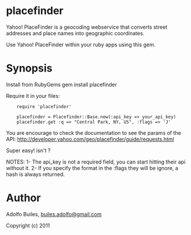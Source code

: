 placefinder
===========
Yahoo! PlaceFinder is a geocoding webservice that converts street addresses and place names into geographic coordinates.


Use Yahoo! PlaceFinder within your ruby apps using this gem.

Synopsis
========

Install from RubyGems
        gem install placefinder

Require it in your files:

        require 'placefinder'

        placefinder = Placefinder::Base.new(:api_key => your_api_key)
        placefinder.get :q => "Central Park, NY, US", :flags => 'J'

You are encourage to check the documentation to see the params of the API:
    http://developer.yahoo.com/geo/placefinder/guide/requests.html

Super easy! isn't ?

NOTES:
       1- The api_key is not a required field, you can start hitting their api without it.
       2- If you specify the format in the :flags they will be ignore, a hash is always returned.


Author
======

Adolfo Builes, builes.adolfo@gmail.com

Copyright (c) 2011

